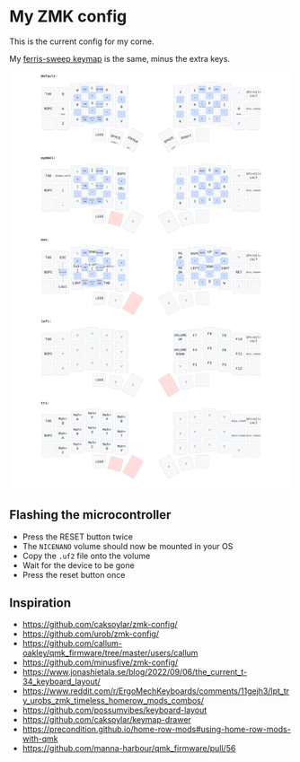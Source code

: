 # My ZMK config

This is the current config for my corne. 

My [ferris-sweep keymap](/keymap.ferris-sweep.svg) is the same, minus the extra keys.

![My ZMK Config](/keymap.corne.svg)


## Flashing the microcontroller

* Press the RESET button twice
* The `NICENANO` volume should now be mounted in your OS
* Copy the `.uf2` file onto the volume
* Wait for the device to be gone
* Press the reset button once


## Inspiration

* https://github.com/caksoylar/zmk-config/
* https://github.com/urob/zmk-config/
* https://github.com/callum-oakley/qmk_firmware/tree/master/users/callum
* https://github.com/minusfive/zmk-config/
* https://www.jonashietala.se/blog/2022/09/06/the_current_t-34_keyboard_layout/
* https://www.reddit.com/r/ErgoMechKeyboards/comments/11gejh3/lpt_try_urobs_zmk_timeless_homerow_mods_combos/
* https://github.com/possumvibes/keyboard-layout
* https://github.com/caksoylar/keymap-drawer
* https://precondition.github.io/home-row-mods#using-home-row-mods-with-qmk
* https://github.com/manna-harbour/qmk_firmware/pull/56
